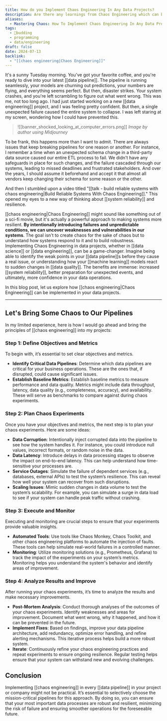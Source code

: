 ```yaml
---
title: How do you Implement Chaos Engineering In Any Data Projects?
description: Are there any learnings from Chaos Engineering which can be used in any of the data projects like Data Engineering, Data Science etc. Can we use Chaos Engineering to fool-proof your end-to-end project?
aliases:
  - Mastering Chaos: How To Implement Chaos Engineering In Any Data Projects
tags:
  - 🌿budding
  - programming
  - data/engineering
draft: false
date: 2024-07-13
backlink:
  - "[[chaos engineering|Chaos Engineering]]"
---
```


It's a sunny Tuesday morning. You've got your favorite coffee, and you're ready to dive into your latest [[data pipeline]]. The pipeline is running seamlessly, your models are churning out predictions, your numbers are flying, and everything seems perfect. But then, disaster strikes. Your system crashes, and you're left scrambling to figure out what went wrong. This was me, not too long ago. I had just started working on a new [[data engineering]] project, and I was feeling pretty confident. But then, a single unexpected failure caused the entire system to collapse. I was left staring at my screen, wondering how I could have prevented this.

> ![[banner_shocked_looking_at_computer_errors.png]]
> *Image by author using Midjourney*

To be frank, this happens more than I want to admit. There are always issues that keep breaking pipelines for one reason or another. For instance, I remember a time when an unexpected schema change in a third-party data source caused our entire ETL process to fail. We didn't have any safeguards in place for such changes, and the failure cascaded through our systems, leading to missed deadlines and frustrated stakeholders. And over the years, I should assume it beforehand and accept it that almost all vendors keep changing their schema for some reason or the other.

And then I stumbled upon a video titled "[[talk - build reliable systems with chaos engineering|Build Reliable Systems With Chaos Engineering]]." This opened my eyes to a new way of thinking about [[system reliability]] and resilience.

[[chaos engineering|Chaos Engineering]] might sound like something out of a sci-fi movie, but it's actually a powerful approach to making systems more resilient. **By intentionally introducing failures and unpredictable conditions, we can uncover weaknesses and vulnerabilities in our systems**. The goal isn't to create chaos for the sake of chaos but to understand how systems respond to it and to build robustness. Implementing Chaos Engineering in data projects, whether in [[data science]] or [[data engineering]], can be a game-changer. Imagine being able to identify the weak points in your [[data pipeline]]s before they cause a real issue, or understanding how your [[machine learning]] models react to sudden changes in [[data quality]]. The benefits are immense: increased [[system reliability]], better preparation for unexpected events, and ultimately, more confidence in your data operations.

In this blog post, let us explore how [[chaos engineering|Chaos Engineering]] can be implemented in your data projects.

---

## Let's Bring Some Chaos to Our Pipelines

In my limited experience, here is how I would go ahead and bring the principles of [[chaos engineering]] into my projects:

### Step 1: Define Objectives and Metrics

To begin with, it’s essential to set clear objectives and metrics.

- **Identify Critical Data Pipelines**: Determine which data pipelines are critical for your business operations. These are the ones that, if disrupted, could cause significant issues.
- **Establish Baseline Metrics**: Establish baseline metrics to measure performance and data quality. Metrics might include data throughput, latency, data quality (e.g., completeness, accuracy), and availability. These will serve as benchmarks to compare against during chaos experiments.

### Step 2: Plan Chaos Experiments

Once you have your objectives and metrics, the next step is to plan your chaos experiments. Here are some ideas:

- **Data Corruption**: Intentionally inject corrupted data into the pipeline to see how the system handles it. For instance, you could introduce null values, incorrect formats, or random noise in the data.
- **Data Latency**: Introduce delays in data processing stages to observe the impact on end-to-end latency. This can help understand how time-sensitive your processes are.
- **Service Outages**: Simulate the failure of dependent services (e.g., databases, external APIs) to test the system’s resilience. This can reveal how well your system can recover from such disruptions.
- **Scaling Issues**: Mimic sudden changes in data volume to test the system’s scalability. For example, you can simulate a surge in data load to see if your system can handle peak traffic without crashing.

### Step 3: Execute and Monitor

Executing and monitoring are crucial steps to ensure that your experiments provide valuable insights.

- **Automated Tools**: Use tools like Chaos Monkey, Chaos Toolkit, and other chaos engineering platforms to automate the injection of faults. These tools can help simulate real-world failures in a controlled manner.
- **Monitoring**: Utilize monitoring solutions (e.g., Prometheus, Grafana) to track the impact of the experiments on your system’s metrics. Monitoring helps you understand the system's behavior and identify areas of improvement.

### Step 4: Analyze Results and Improve

After running your chaos experiments, it’s time to analyze the results and make necessary improvements.

- **Post-Mortem Analysis**: Conduct thorough analyses of the outcomes of your chaos experiments. Identify weaknesses and areas for improvement. Document what went wrong, why it happened, and how it can be prevented in the future.
- **Implement Fixes**: Based on findings, improve your data pipeline architecture, add redundancy, optimize error handling, and refine alerting mechanisms. This iterative process helps build a more robust system.
- **Iterate**: Continuously refine your chaos engineering practices and repeat experiments to ensure ongoing resilience. Regular testing helps ensure that your system can withstand new and evolving challenges.

## Conclusion

Implementing [[chaos engineering]] in every [[data pipeline]] in your project or company might not be practical. It’s essential to selectively choose the mission-critical pipelines for this approach. By doing so, you can ensure that your most important data processes are robust and resilient, minimizing the risk of failure and ensuring smoother operations for the foreseeable future.